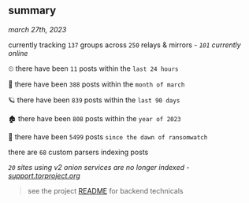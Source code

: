 
## summary
_march 27th, 2023_

currently tracking `137` groups across `250` relays & mirrors - _`101` currently online_

⏲ there have been `11` posts within the `last 24 hours`

🦈 there have been `388` posts within the `month of march`

🪐 there have been `839` posts within the `last 90 days`

🏚 there have been `808` posts within the `year of 2023`

🦕 there have been `5499` posts `since the dawn of ransomwatch`

there are `68` custom parsers indexing posts

_`20` sites using v2 onion services are no longer indexed - [support.torproject.org](https://support.torproject.org/onionservices/v2-deprecation/)_

> see the project [README](https://github.com/joshhighet/ransomwatch#ransomwatch--) for backend technicals
